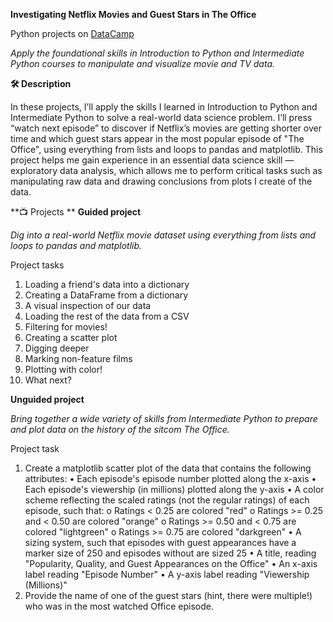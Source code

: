 **Investigating Netflix Movies and Guest Stars in The Office**

Python projects on [DataCamp](https://app.datacamp.com/learn/projects)

_Apply the foundational skills in Introduction to Python and Intermediate Python courses to manipulate and visualize movie and TV data._

**🛠️ Description**

In these projects, I’ll apply the skills I learned in Introduction to Python and Intermediate Python to solve a real-world data science problem. I’ll press “watch next episode” to discover if Netflix’s movies are getting shorter over time and which guest stars appear in the most popular episode of "The Office", using everything from lists and loops to pandas and matplotlib.
This project helps me gain experience in an essential data science skill — exploratory data analysis, which allows me to perform critical tasks such as manipulating raw data and drawing conclusions from plots I create of the data.

**📺 Projects
**
**Guided project**

_Dig into a real-world Netflix movie dataset using everything from lists and loops to pandas and matplotlib._

Project tasks
1.	Loading a friend's data into a dictionary
2.	Creating a DataFrame from a dictionary
3.	A visual inspection of our data
4.	Loading the rest of the data from a CSV
5.	Filtering for movies!
6.	Creating a scatter plot
7.	Digging deeper
8.	Marking non-feature films
9.	Plotting with color!
10.	What next?

**Unguided project**

_Bring together a wide variety of skills from Intermediate Python to prepare and plot data on the history of the sitcom The Office._

Project task

1.	Create a matplotlib scatter plot of the data that contains the following attributes:
•	Each episode's episode number plotted along the x-axis
•	Each episode's viewership (in millions) plotted along the y-axis
•	A color scheme reflecting the scaled ratings (not the regular ratings) of each episode, such that:
o	Ratings < 0.25 are colored "red"
o	Ratings >= 0.25 and < 0.50 are colored "orange"
o	Ratings >= 0.50 and < 0.75 are colored "lightgreen"
o	Ratings >= 0.75 are colored "darkgreen"
•	A sizing system, such that episodes with guest appearances have a marker size of 250 and episodes without are sized 25
•	A title, reading "Popularity, Quality, and Guest Appearances on the Office"
•	An x-axis label reading "Episode Number"
•	A y-axis label reading "Viewership (Millions)"
2.	Provide the name of one of the guest stars (hint, there were multiple!) who was in the most watched Office episode.
